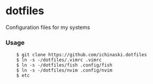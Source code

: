 # dotfiles

Configuration files for my systems

### Usage

        $ git clone https://github.com/ichinaski.dotfiles
        $ ln -s -/dotfiles/.vimrc .vimrc
        $ ln -s -/dotfiles/fish .config/fish
        $ ln -s -/dotfiles/nvim .config/nvim
        $ etc
